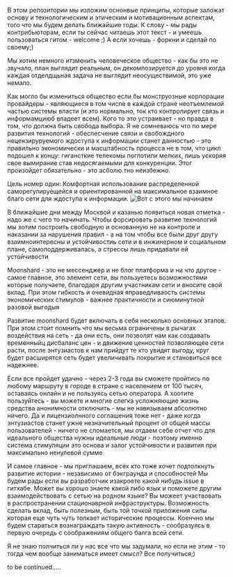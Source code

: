 В этом репозитории мы изложим оснонвые принципы, которые заложат основу и технологическим и этическим и мотивационным аспектам, того что мы будем делать ближайшие годы. 
К слову - мы рады контрибьюторам, если ты сейчас читаешь этот текст - и умеешь пользоваться гитом - welcome ;) А если  хочешь - форкни и сделай по своему;)

Мы хотим немного итзменить человеческое общество -  как бы это не звучало, план выглядит реальным, он декомпозируется до уровня когда каждая отделдщьная задача не выглядит неосуществимой, это уже немало.


Как могло бы измениться общество если бы монструозные корпорации провайдеры -  являющиеся в том числе в каждой стране неотъемлемой частью системы власти (и это нормально,  ток кто контролирует связь и информамциюб владеет всем). Кого то это устраивает -  но правда в том, что должна быть свобода выбора. Я не сомневаюсь что по мере развития технологий - обеспесчение связи и свобождного нецензируруемого ждоступа к информации станет данностью - это правильно экономически и масштабность процесса не в том,  что  цикл подошел к концу:  гигансткие телекомы поглотили мелких, лишь ускоряя свое вымирание став недосягаемыми для конкуренции. Этог произойдет обязательно - это асболю.тно неизбежно. 



Цель номер один:
Комфортная использование распределенной саморегулируещейся и ориентированной на максимальное взаимное благо сети для ждоступа к информации.
![Вот с этого мы начинаем](
https://raw.githubusercontent.com/MoonSHRD/42/master/%D0%A1%D0%BD%D0%B8%D0%BC%D0%BE%D0%BA%20%D1%8D%D0%BA%D1%80%D0%B0%D0%BD%D0%B0%20%D0%BE%D1%82%202018-11-15%2010-41-50.png
)

В ближайшие дни  между Москвой и казанью появиться новая отметка - надо же с чего то начинать. Чтобы форсировать развитие технологий мы хотим построить свободную и основанную не на контроле и наказании за нарушения правил - а на том чтобы все были друг другу взаимноинтересны и устойчивостиь сети и в инжинерном и социальном плане, самоподдерживалась, а стрессы лишь придавали ей устойчивости


Moonshard - это не мессенджер и не блог платформа и ни что другое - самое главное, это элемент сети, вы пользуетесь возможностями которые получаете,  благодаря другим участникам сети и вносите свой вклад. При этом гибкость и очевидная яправедливаость системы экономических стимулов - важнее практичности и сиюминутной разовой выгодыя

Развитие moonshard будет включать в себя несколько основных этапов. При этом стоит помнить что мы весьма ограничены в рычагах воздействия на сеть - да они есть, они позволят нам как создавать временныйц дисбаланс цен - и движение ценностей позволяющее сети расти, после энтузиастов к нам прийдут те кто увидят выгоду, круг будет расширятся сеть будет увеличивать покрытие и становиться все надежнее. 


Если все пройдет удачно - через 2-3 года вы сможете пройтись по любому маршруту в городе в стране с населением от 100 тысяч, оставаясь онлайн и не пользуясь сетью оператора. А хоотите пользуйтесь - вы можете и многие слегка усложняющие жизнь средства анонимности отключить - мы не навязываем абсолютно ничего. Да и лицензиолнного соглашения тоже нет  - даже когда энтузиастов станет ужне незначительный процент от общей массы пользователей - ничего  не сломается, мы отдаем себе отчет что для идеального общества нужны идеальные люди - поэтому именно система стимуляции это основа и залог устойчивости и развития при максимально ненулевой сумме



И самое главное - мы приглашаем, всех кто тоже хочет подтолкнуть развитие истории - независимо от бэкграунда и способностей
Мы будем рады если вы разработчик  изакроете какой нибудь issue в гитхабе. Может вы хорошо знаете какой либо язык и поможете другим взаимодействовать с сетью на родном языке? Вы можеет участвовать в распространении стационаврной инфраструктуры. Возможность сделать вклад, быть полезным, быть той точкой приложения силы которая еще чуть чуть толкает исторические процессы. Коенчно мы будем стараться вознаграждать такую активность - сообразуясь в первую очередь с соображениям общего балга всей сети.


Я не знаю полчиться ли у нас все что мы задумали, но если не этим - то тогда чем вообще заниматься имеет смысл? Все получиться;)


to be continued.....











